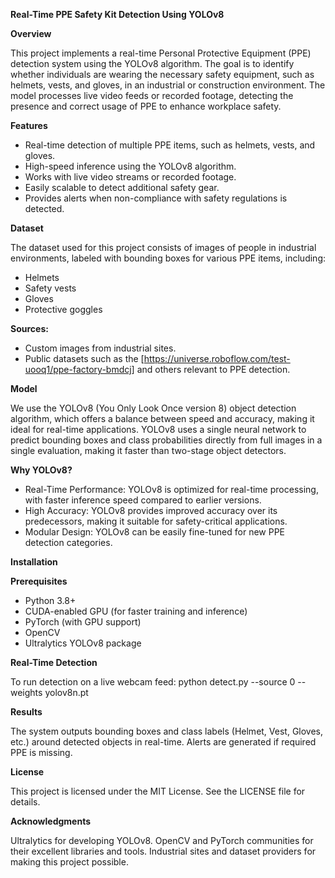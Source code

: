 **Real-Time PPE Safety Kit Detection Using YOLOv8**

**Overview**

This project implements a real-time Personal Protective Equipment (PPE) detection system using the YOLOv8 algorithm. The goal is to identify whether individuals are wearing the necessary safety equipment, such as helmets, vests, and gloves, in an industrial or construction environment. The model processes live video feeds or recorded footage, detecting the presence and correct usage of PPE to enhance workplace safety.

**Features**

- Real-time detection of multiple PPE items, such as helmets, vests, and gloves.
- High-speed inference using the YOLOv8 algorithm.
- Works with live video streams or recorded footage.
- Easily scalable to detect additional safety gear.
- Provides alerts when non-compliance with safety regulations is detected.

**Dataset**

The dataset used for this project consists of images of people in industrial environments, labeled with bounding boxes for various PPE items, including:

- Helmets
- Safety vests
- Gloves
- Protective goggles

**Sources:**
- Custom images from industrial sites.
- Public datasets such as the [https://universe.roboflow.com/test-uooq1/ppe-factory-bmdcj] and others relevant to PPE detection.

**Model**

We use the YOLOv8 (You Only Look Once version 8) object detection algorithm, which offers a balance between speed and accuracy, making it ideal for real-time applications. YOLOv8 uses a single neural network to predict bounding boxes and class probabilities directly from full images in a single evaluation, making it faster than two-stage object detectors.

**Why YOLOv8?**
- Real-Time Performance: YOLOv8 is optimized for real-time processing, with faster inference speed compared to earlier versions.
- High Accuracy: YOLOv8 provides improved accuracy over its predecessors, making it suitable for safety-critical applications.
- Modular Design: YOLOv8 can be easily fine-tuned for new PPE detection categories.

**Installation**

**Prerequisites**

- Python 3.8+
- CUDA-enabled GPU (for faster training and inference)
- PyTorch (with GPU support)
- OpenCV
- Ultralytics YOLOv8 package

**Real-Time Detection**

To run detection on a live webcam feed: python detect.py --source 0 --weights yolov8n.pt

**Results**

The system outputs bounding boxes and class labels (Helmet, Vest, Gloves, etc.) around detected objects in real-time. Alerts are generated if required PPE is missing.

**License**

This project is licensed under the MIT License. See the LICENSE file for details.

**Acknowledgments**

Ultralytics for developing YOLOv8.
OpenCV and PyTorch communities for their excellent libraries and tools.
Industrial sites and dataset providers for making this project possible.
